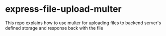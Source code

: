 # express-file-upload-multer
This repo explains how to use multer for uploading files to backend server's defined storage and response back with the file
